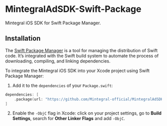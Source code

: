 # MintegralAdSDK-Swift-Package

Mintegral iOS SDK for Swift Package Manager.

## Installation

The [Swift Package Manager](https://swift.org/package-manager/) is a tool for managing the distribution of Swift code. It’s integrated with the Swift build system to automate the process of downloading, compiling, and linking dependencies.

To integrate the Mintegral iOS SDK into your Xcode project using Swift Package Manager:

1. Add it to the `dependencies` of your `Package.swift`:

```swift
dependencies: [
    .package(url: "https://github.com/Mintegral-official/MintegralAdSDK-Swift-Package.git", .exact("7.7.1"))
]
```

2. Enable the `-ObjC` flag in Xcode: click on your project settings, go to **Build Settings**, search for **Other Linker Flags** and add `-ObjC`.
